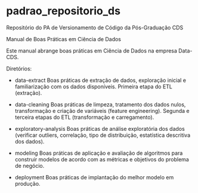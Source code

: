 # padrao_repositorio_ds
Repositório do PA de Versionamento de Código da Pós-Graduação CDS  

Manual de Boas Práticas em Ciência de Dados
 
Este manual abrange boas práticas em Ciência de Dados na empresa Data-CDS.

Diretórios: 

- data-extract 
Boas práticas de extração de dados, exploração inicial e familiarização com os dados disponíveis.
Primeira etapa do ETL (extração).

- data-cleaning 
Boas práticas de limpeza, tratamento dos dados nulos, transformação e criação de variáveis (feature engineering).
Segunda e terceira etapas do ETL (transformação e carregamento).

- exploratory-analysis 
Boas práticas de análise exploratória dos dados (verificar outliers, correlação, tipo de distribuição, estatística 
descritiva dos dados).

- modeling
Boas práticas de aplicação e avaliação de algoritmos para construir modelos de acordo com as métricas e objetivos 
do problema de negócio.

- deployment
Boas práticas de implantação do melhor modelo em produção.
